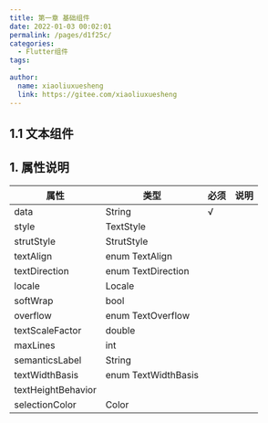 ```yaml
---
title: 第一章 基础组件
date: 2022-01-03 00:02:01
permalink: /pages/d1f25c/
categories:
  - Flutter组件
tags:
  - 
author: 
  name: xiaoliuxuesheng
  link: https://gitee.com/xiaoliuxuesheng
---
```


## 1.1 文本组件

## 1. 属性说明

| 属性               | 类型                | 必须 | 说明 |
| ------------------ | ------------------- | ---- | ---- |
| data               | String              | √    |      |
| style              | TextStyle           |      |      |
| strutStyle         | StrutStyle          |      |      |
| textAlign          | enum TextAlign      |      |      |
| textDirection      | enum TextDirection  |      |      |
| locale             | Locale              |      |      |
| softWrap           | bool                |      |      |
| overflow           | enum TextOverflow   |      |      |
| textScaleFactor    | double              |      |      |
| maxLines           | int                 |      |      |
| semanticsLabel     | String              |      |      |
| textWidthBasis     | enum TextWidthBasis |      |      |
| textHeightBehavior |                     |      |      |
| selectionColor     | Color               |      |      |

